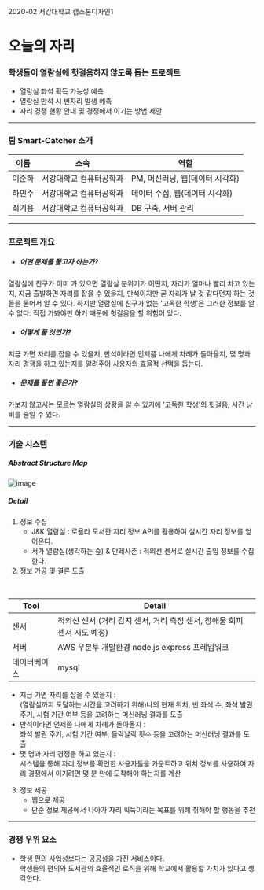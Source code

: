 2020-02 서강대학교 캡스톤디자인1

# 오늘의 자리
### 학생들이 열람실에 헛걸음하지 않도록 돕는 프로젝트
+ 열람실 좌석 획득 가능성 예측
+ 열람실 만석 시 빈자리 발생 예측
+ 자리 경쟁 현황 안내 및 경쟁에서 이기는 방법 제안

***
### 팀 Smart-Catcher 소개
|이름|소속|역할|
|------|---|---|
|이준하|서강대학교 컴퓨터공학과|PM, 머신러닝, 웹(데이터 시각화)|
|하민주|서강대학교 컴퓨터공학과|데이터 수집, 웹(데이터 시각화)|
|최기용|서강대학교 컴퓨터공학과|DB 구축, 서버 관리|

***
### 프로젝트 개요
* ##### 어떤 문제를 풀고자 하는가?
열람실에 친구가 이미 가 있으면 열람실 분위기가 어떤지, 자리가 얼마나 빨리 차고 있는지, 지금 출발하면 자리를 잡을 수 있을지, 만석이지만 곧 자리가 날 것 같다던지 하는 것들을 물어서 알 수 있다. 하지만 열람실에 친구가 없는 '고독한 학생'은 그러한 정보를 알 수 없다. 직접 가봐야만 하기 때문에 헛걸음을 할 위험이 있다.

* ##### 어떻게 풀 것인가?
지금 가면 자리를 잡을 수 있을지, 만석이라면 언제쯤 나에게 차례가 돌아올지, 몇 명과 자리 경쟁을 하고 있는지를 알려주어 사용자의 효율적 선택을 돕는다.

* ##### 문제를 풀면 좋은가?
가보지 않고서는 모르는 열람실의 상황을 알 수 있기에 '고독한 학생'의 헛걸음, 시간 낭비를 줄일 수 있다.

***
### 기술 시스템
##### Abstract Structure Map
![image](https://user-images.githubusercontent.com/26410791/98261935-5aaadf00-1fc8-11eb-9639-3814cdb05ac6.png)

##### Detail
1. 정보 수집
    * J&K 열람실 : 로욜라 도서관 자리 정보 API를 활용하여 실시간 자리 정보를 얻어온다.
    * 서가 열람실(생각하는 숲) & 만레사존 : 적외선 센서로 실시간 출입 정보를 수집한다.
2. 정보 가공 및 결론 도출
<br/>

|Tool|Detail|
|------|---|
|센서|적외선 센서 (거리 감지 센서, 거리 측정 센서, 장애물 회피 센서 시도 예정)|
|서버|AWS 우분투 개발환경 node.js express 프레임워크|
|데이터베이스|mysql|
  
* 지금 가면 자리를 잡을 수 있을지 : 
<br/> (열람실까지 도달하는 시간을 고려하기 위해)나의 현재 위치, 빈 좌석 수, 좌석 발권 주기, 시험 기간 여부 등을 고려하는 머신러닝 결과를 도출
* 만석이라면 언제쯤 나에게 차례가 돌아올지 :
<br/> 좌석 발권 주기, 시험 기간 여부, 들락날락 횟수 등을 고려하는 머신러닝 결과를 도출
* 몇 명과 자리 경쟁을 하고 있는지 : 
<br/> 시스템을 통해 자리 정보를 확인한 사용자들을 카운트하고 위치 정보를 사용하여 자리 경쟁에서 이기려면 몇 분 안에 도착해야 하는지를 계산

3. 정보 제공
	* 웹으로 제공
	* 단순 정보 제공에서 나아가 자리 획득이라는 목표를 위해 취해야 할 행동을 추천

***
### 경쟁 우위 요소
* 학생 편의
사업성보다는 공공성을 가진 서비스이다. <br/>
학생들의 편의와 도서관의 효율적인 로직을 위해 학교에서 활용할 가치가 있다고 생각한다.
